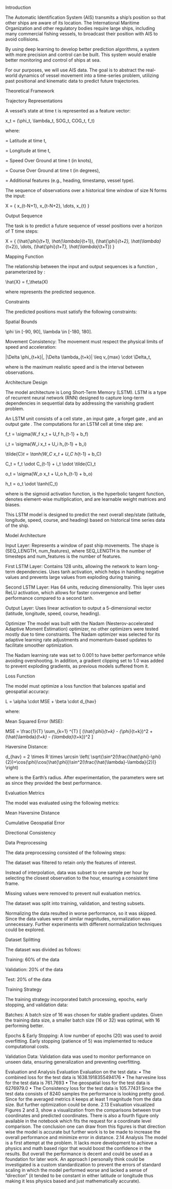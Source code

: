 Introduction

The Automatic Identification System (AIS) transmits a ship’s position so that other ships are aware of its location. The International Maritime Organization and other regulatory bodies require large ships, including many commercial fishing vessels, to broadcast their position with AIS to avoid collisions.

By using deep learning to develop better prediction algorithms, a system with more precision and control can be built. This system would enable better monitoring and control of ships at sea.

For our purposes, we will use AIS data. The goal is to abstract the real-world dynamics of vessel movement into a time-series problem, utilizing past positional and kinematic data to predict future trajectories.


Theoretical Framework

Trajectory Representations

A vessel’s state at time t is represented as a feature vector:

x_t = (\phi_t, \lambda_t, SOG_t, COG_t, f_t)

where:

  = Latitude at time t,

  = Longitude at time t,

  = Speed Over Ground at time t (in knots),

  = Course Over Ground at time t (in degrees),

  = Additional features (e.g., heading, timestamp, vessel type).

The sequence of observations over a historical time window of size N forms the input:

X = \{ x_{t-N+1}, x_{t-N+2}, \dots, x_{t} \}

Output Sequence

The task is to predict a future sequence of vessel positions over a horizon of T time steps:

X = \{ (\hat{\phi}_{t+1}, \hat{\lambda}_{t+1}), (\hat{\phi}_{t+2}, \hat{\lambda}_{t+2}), \dots, (\hat{\phi}_{t+T}, \hat{\lambda}_{t+T}) \}

Mapping Function

The relationship between the input and output sequences is a function , parameterized by :

\hat{X} = f_\theta(X)

where  represents the predicted sequence.

Constraints

The predicted positions must satisfy the following constraints:

Spatial Bounds

\phi \in [-90, 90], \lambda \in [-180, 180].

Movement Consistency: The movement must respect the physical limits of speed and acceleration:

|\Delta \phi_{t+k}|, |\Delta \lambda_{t+k}| \leq v_{max} \cdot \Delta_t,

where  is the maximum realistic speed and  is the interval between observations.

Architecture Design

The model architecture is Long Short-Term Memory (LSTM). LSTM is a type of recurrent neural network (RNN) designed to capture long-term dependencies in sequential data by addressing the vanishing gradient problem.

An LSTM unit consists of a cell state , an input gate , a forget gate , and an output gate . The computations for an LSTM cell at time step  are:

f_t = \sigma(W_f x_t + U_f h_{t-1} + b_f)

i_t = \sigma(W_i x_t + U_i h_{t-1} + b_i)

\tilde{C}_t = \tanh(W_C x_t + U_C h_{t-1} + b_C)

C_t = f_t \odot C_{t-1} + i_t \odot \tilde{C}_t

o_t = \sigma(W_o x_t + U_o h_{t-1} + b_o)

h_t = o_t \odot \tanh(C_t)

where  is the sigmoid activation function,  is the hyperbolic tangent function,  denotes element-wise multiplication, and  are learnable weight matrices and biases.

This LSTM model is designed to predict the next overall step/state (latitude, longitude, speed, course, and heading) based on historical time series data of the ship.

Model Architecture

Input Layer: Represents a window of past ship movements. The shape is (SEQ_LENGTH, num_features), where SEQ_LENGTH is the number of timesteps and num_features is the number of features.

First LSTM Layer: Contains 128 units, allowing the network to learn long-term dependencies. Uses tanh activation, which helps in handling negative values and prevents large values from exploding during training.

Second LSTM Layer: Has 64 units, reducing dimensionality. This layer uses ReLU activation, which allows for faster convergence and better performance compared to a second tanh.

Output Layer: Uses linear activation to output a 5-dimensional vector (latitude, longitude, speed, course, heading).

Optimizer
The model was built with the Nadam (Nesterov-accelerated Adaptive Moment Estimation) optimizer, no other optimizers were tested mostly due to time constraints. The Nadam optimizer was selected for its adaptive learning rate adjustments and momentum-based updates to facilitate smoother optimization.

The Nadam learning rate was set to $0.001$ to have better performance while avoiding overshooting. In addition, a gradient clipping set to 1.0 was added to prevent exploding gradients, as previous models suffered from it.

Loss Function

The model must optimize a loss function that balances spatial and geospatial accuracy:

L = \alpha \cdot MSE + \beta \cdot d_{hav}

where:

Mean Squared Error (MSE):

MSE = \frac{1}{T} \sum_{k=1} ^{T} [ (\hat{\phi}_{t+k} - {\phi}_{t+k})^2 + (\hat{\lambda}_{t+k} - {\lambda}_{t+k})^2 ]

Haversine Distance:

d_{hav} = 2 \times R \times \arcsin \left( \sqrt{\sin^2(\frac{\hat{\phi}-\phi}{2})+\cos(\phi)\cos(\hat{\phi})\sin^2(\frac{\hat{\lambda}-\lambda}{2})} \right)

where  is the Earth’s radius. After experimentation, the parameters were set as  since they provided the best performance.

Evaluation Metrics

The model was evaluated using the following metrics:

Mean Haversine Distance

Cumulative Geospatial Error

Directional Consistency

Data Preprocessing

The data preprocessing consisted of the following steps:

The dataset was filtered to retain only the features of interest.

Instead of interpolation, data was subset to one sample per hour by selecting the closest observation to the hour, ensuring a consistent time frame.

Missing values were removed to prevent null evaluation metrics.

The dataset was split into training, validation, and testing subsets.

Normalizing the data resulted in worse performance, so it was skipped. Since the data values were of similar magnitudes, normalization was unnecessary. Further experiments with different normalization techniques could be explored.

Dataset Splitting

The dataset was divided as follows:

Training: 60% of the data

Validation: 20% of the data

Test: 20% of the data

Training Strategy

The training strategy incorporated batch processing, epochs, early stopping, and validation data:

Batches: A batch size of 16 was chosen for stable gradient updates. Given the training data size, a smaller batch size (16 or 32) was optimal, with 16 performing better.

Epochs & Early Stopping: A low number of epochs (20) was used to avoid overfitting. Early stopping (patience of 5) was implemented to reduce computational costs.

Validation Data: Validation data was used to monitor performance on unseen data, ensuring generalization and preventing overfitting.


Evaluation and Analysis
Evaluation
Evaluation on the test data:
• The combined loss for the test data is 1638.1918355494176
• The harvesine loss for the test data is 761.7693
• The geospatial loss for the test data is 6276979.0
• The Consistency loss for the test data is 105.77431
Since the test data consists of 8240 samples the performance is looking pretty good. Since for the averaged
metrics it keeps at least 1 magnitude from the data size. But further optimization could be done.
2.13 Evaluation visualized
Figures 2 and 3, show a visualization from the comparisons between true coordinates and predicted coordinates.
There is also a fourth figure only available in the notebook which fits the request for a coordinate level comparison.
The conclusion one can draw from this figures is that direction wise the model is accurate but further work is
to be made to increase the overall performance and minimize error in distance.
2.14 Analysis
The model is a first attempt at the problem. It lacks more development to achieve a physics and math based
rigor that would boost the confidence in the results. But overall the performance is decent and could be used as a
foundation for later work.
An approach I personally think could be investigated is a custom standardization to prevent the errors of standard
scaling in which the model performed worse and lacked a sense of ”direction” (it tended to be constant in either
latitude or longitude thus making it less physics based and just mathematically accurate).



